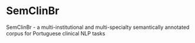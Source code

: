 # SemClinBr
SemClinBr - a multi-institutional and multi-specialty semantically annotated corpus for Portuguese clinical NLP tasks
